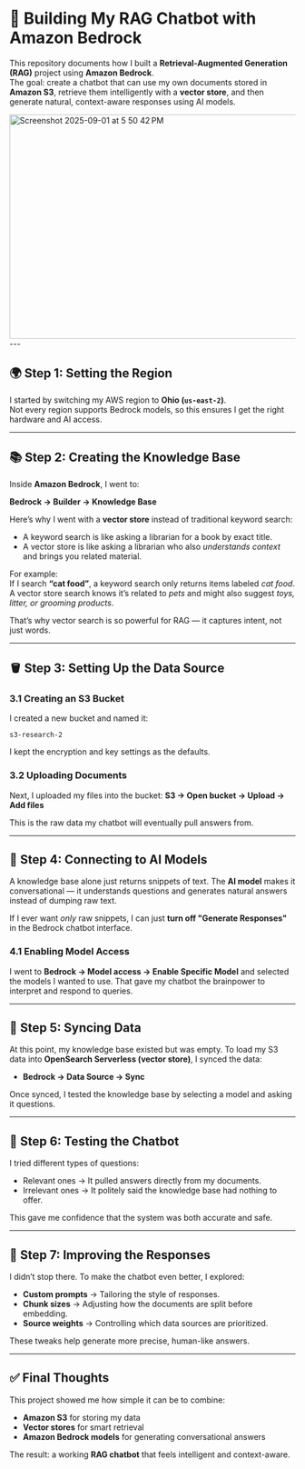 # 🧩 Building My RAG Chatbot with Amazon Bedrock

This repository documents how I built a **Retrieval-Augmented Generation (RAG)** project using **Amazon Bedrock**.  
The goal: create a chatbot that can use my own documents stored in **Amazon S3**, retrieve them intelligently with a **vector store**, and then generate natural, context-aware responses using AI models.  

<img width="720" height="395" alt="Screenshot 2025-09-01 at 5 50 42 PM" src="https://github.com/user-attachments/assets/b2912705-a48c-452d-a1dc-bd1f3cca25a5" />
---

## 🌍 Step 1: Setting the Region
I started by switching my AWS region to **Ohio (`us-east-2`)**.  
Not every region supports Bedrock models, so this ensures I get the right hardware and AI access.

---

## 📚 Step 2: Creating the Knowledge Base
Inside **Amazon Bedrock**, I went to:

**Bedrock → Builder → Knowledge Base**

Here’s why I went with a **vector store** instead of traditional keyword search:

- A keyword search is like asking a librarian for a book by exact title.  
- A vector store is like asking a librarian who also *understands context* and brings you related material.  

For example:  
If I search **“cat food”**, a keyword search only returns items labeled *cat food*.  
A vector store search knows it’s related to *pets* and might also suggest *toys, litter, or grooming products*.  

That’s why vector search is so powerful for RAG — it captures intent, not just words.

---

## 🪣 Step 3: Setting Up the Data Source

### 3.1 Creating an S3 Bucket
I created a new bucket and named it:

```text
s3-research-2
```

I kept the encryption and key settings as the defaults.

### 3.2 Uploading Documents

Next, I uploaded my files into the bucket:
**S3 → Open bucket → Upload → Add files**

This is the raw data my chatbot will eventually pull answers from.

---

## 🤖 Step 4: Connecting to AI Models

A knowledge base alone just returns snippets of text.
The **AI model** makes it conversational — it understands questions and generates natural answers instead of dumping raw text.

If I ever want *only* raw snippets, I can just **turn off "Generate Responses"** in the Bedrock chatbot interface.

### 4.1 Enabling Model Access

I went to **Bedrock → Model access → Enable Specific Model** and selected the models I wanted to use.
That gave my chatbot the brainpower to interpret and respond to queries.

---

## 🔄 Step 5: Syncing Data

At this point, my knowledge base existed but was empty.
To load my S3 data into **OpenSearch Serverless (vector store)**, I synced the data:

* **Bedrock → Data Source → Sync**

Once synced, I tested the knowledge base by selecting a model and asking it questions.

---

## 💬 Step 6: Testing the Chatbot

I tried different types of questions:

* Relevant ones → It pulled answers directly from my documents.
* Irrelevant ones → It politely said the knowledge base had nothing to offer.

This gave me confidence that the system was both accurate and safe.

---

## 🎯 Step 7: Improving the Responses

I didn’t stop there. To make the chatbot even better, I explored:

* **Custom prompts** → Tailoring the style of responses.
* **Chunk sizes** → Adjusting how the documents are split before embedding.
* **Source weights** → Controlling which data sources are prioritized.

These tweaks help generate more precise, human-like answers.

---

## ✅ Final Thoughts

This project showed me how simple it can be to combine:

* **Amazon S3** for storing my data
* **Vector stores** for smart retrieval
* **Amazon Bedrock models** for generating conversational answers

The result: a working **RAG chatbot** that feels intelligent and context-aware.
